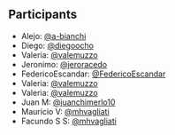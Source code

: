 ## Participants

- Alejo: [@a-bianchi](https://github.com/a-bianchi)
- Diego: [@diegoocho](https://github.com/diegoocho)
- Valeria: [@valemuzzo](https://github.com/valemuzzo)
- Jeronimo: [@jeroracedo](https://github.com/jeroracedo)
- FedericoEscandar: [@FedericoEscandar](https://github.com/FedericoEscandar)
- Valeria: [@valemuzzo](https://github.com/valemuzzo)
- Valeria: [@valemuzzo](https://github.com/valemuzzo)
- Juan M: [@juanchimerlo10](https://github.com/juanchimerlo10)
- Mauricio V: [@mhvagliati](https://github.com/mhvagliati)
- Facundo S S: [@mhvagliati](https://github.com/facund1n)
